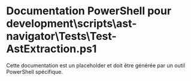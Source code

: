 # Documentation PowerShell pour development\scripts\ast-navigator\Tests\Test-AstExtraction.ps1

Cette documentation est un placeholder et doit être générée par un outil PowerShell spécifique.

